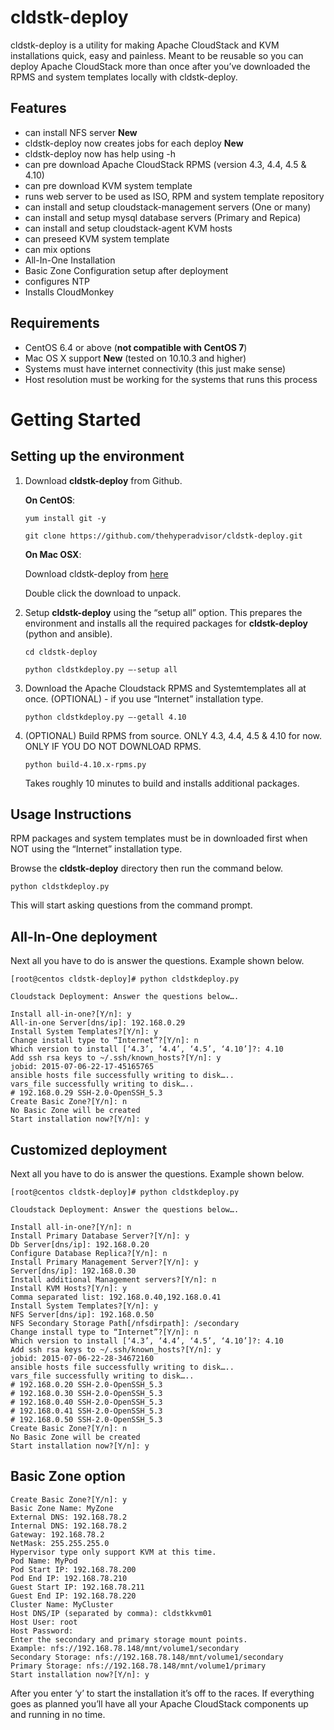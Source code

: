 cldstk-deploy
=============

cldstk-deploy is a utility for making Apache CloudStack and KVM  installations quick, easy and painless. Meant to be reusable so you can deploy Apache CloudStack more than once after you’ve downloaded the RPMS and system templates locally with cldstk-deploy.

## Features

- can install NFS server ****New****
- cldstk-deploy now creates jobs for each deploy ****New****
- cldstk-deploy now has help using -h
- can pre download Apache CloudStack RPMS (version 4.3, 4.4, 4.5 & 4.10)
- can pre download KVM system template
- runs web server to be used as ISO, RPM and system template repository
- can install and setup cloudstack-management servers (One or many)
- can install and setup mysql database servers (Primary and Repica)
- can install and setup cloudstack-agent KVM hosts
- can preseed KVM system template
- can mix options
- All-In-One Installation
- Basic Zone Configuration setup after deployment
- configures NTP
- Installs CloudMonkey

## Requirements

- CentOS 6.4 or above (**not compatible with CentOS 7**)
- Mac OS X support ****New**** (tested on 10.10.3 and higher)
- Systems must have internet connectivity (this just make sense)
- Host resolution must be working for the systems that runs this process

# Getting Started

## Setting up the environment

1. Download **cldstk-deploy** from Github. 

    **On CentOS**:
    
    `yum install git -y`

    `git clone https://github.com/thehyperadvisor/cldstk-deploy.git`

    **On Mac OSX**:
    
    Download cldstk-deploy from [here](https://github.com/thehyperadvisor/cldstk-deploy/archive/master.zip)
    
    Double click the download to unpack.
    
2. Setup **cldstk-deploy** using the “setup all” option. This prepares the environment and installs all the required packages for **cldstk-deploy** (python and ansible).

    `cd cldstk-deploy`

    `python cldstkdeploy.py —-setup all`

3. Download the Apache Cloudstack RPMS and Systemtemplates all at once. (OPTIONAL) - if you use “Internet” installation type. 

    `python cldstkdeploy.py —-getall 4.10`

4. (OPTIONAL) Build RPMS from source. ONLY 4.3, 4.4, 4.5 & 4.10 for now. ONLY IF YOU DO NOT DOWNLOAD RPMS.

    `python build-4.10.x-rpms.py`

   Takes roughly 10 minutes to build and installs additional packages.

## Usage Instructions

RPM packages and system templates must be in downloaded first when NOT using the “Internet” installation type.

Browse the **cldstk-deploy** directory then run the command below. 

    python cldstkdeploy.py

This will start asking questions from the command prompt.

## All-In-One deployment

Next all you have to do is answer the questions. Example shown below.
    
    [root@centos cldstk-deploy]# python cldstkdeploy.py
    
    Cloudstack Deployment: Answer the questions below….
    
    Install all-in-one?[Y/n]: y
    All-in-one Server[dns/ip]: 192.168.0.29
    Install System Templates?[Y/n]: y
    Change install type to “Internet”?[Y/n]: n
    Which version to install [‘4.3’, ‘4.4’, ‘4.5’, ‘4.10’]?: 4.10
    Add ssh rsa keys to ~/.ssh/known_hosts?[Y/n]: y
    jobid: 2015-07-06-22-17-45165765
    ansible hosts file successfully writing to disk…..
    vars_file successfully writing to disk…..
    # 192.168.0.29 SSH-2.0-OpenSSH_5.3
    Create Basic Zone?[Y/n]: n
    No Basic Zone will be created
    Start installation now?[Y/n]: y

## Customized deployment  

Next all you have to do is answer the questions. Example shown below.
    
    [root@centos cldstk-deploy]# python cldstkdeploy.py
    
    Cloudstack Deployment: Answer the questions below….
    
    Install all-in-one?[Y/n]: n
    Install Primary Database Server?[Y/n]: y
    Db Server[dns/ip]: 192.168.0.20
    Configure Database Replica?[Y/n]: n
    Install Primary Management Server?[Y/n]: y
    Server[dns/ip]: 192.168.0.30
    Install additional Management servers?[Y/n]: n
    Install KVM Hosts?[Y/n]: y
    Comma separated list: 192.168.0.40,192.168.0.41
    Install System Templates?[Y/n]: y
    NFS Server[dns/ip]: 192.168.0.50
    NFS Secondary Storage Path[/nfsdirpath]: /secondary
    Change install type to “Internet”?[Y/n]: n
    Which version to install [‘4.3’, ‘4.4’, ‘4.5’, ‘4.10’]?: 4.10
    Add ssh rsa keys to ~/.ssh/known_hosts?[Y/n]: y
    jobid: 2015-07-06-22-28-34672160
    ansible hosts file successfully writing to disk…..
    vars_file successfully writing to disk…..
    # 192.168.0.20 SSH-2.0-OpenSSH_5.3
    # 192.168.0.30 SSH-2.0-OpenSSH_5.3
    # 192.168.0.40 SSH-2.0-OpenSSH_5.3
    # 192.168.0.41 SSH-2.0-OpenSSH_5.3
    # 192.168.0.50 SSH-2.0-OpenSSH_5.3
    Create Basic Zone?[Y/n]: n
    No Basic Zone will be created
    Start installation now?[Y/n]: y

## Basic Zone option

    Create Basic Zone?[Y/n]: y
    Basic Zone Name: MyZone
    External DNS: 192.168.78.2
    Internal DNS: 192.168.78.2
    Gateway: 192.168.78.2
    NetMask: 255.255.255.0
    Hypervisor type only support KVM at this time.
    Pod Name: MyPod
    Pod Start IP: 192.168.78.200
    Pod End IP: 192.168.78.210
    Guest Start IP: 192.168.78.211
    Guest End IP: 192.168.78.220
    Cluster Name: MyCluster
    Host DNS/IP (separated by comma): cldstkkvm01
    Host User: root
    Host Password: 
    Enter the secondary and primary storage mount points.
    Example: nfs://192.168.78.148/mnt/volume1/secondary
    Secondary Storage: nfs://192.168.78.148/mnt/volume1/secondary
    Primary Storage: nfs://192.168.78.148/mnt/volume1/primary  
    Start installation now?[Y/n]: y
    
After you enter ‘y’ to start the installation it’s off to the races. If everything goes as planned you’ll have all your Apache CloudStack components up and running in no time.
